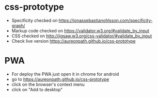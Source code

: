 # css-prototype

* Specificity checked on https://jonassebastianohlsson.com/specificity-graph/
* Markup code checked on https://validator.w3.org/#validate_by_input
* CSS checked on http://jigsaw.w3.org/css-validator/#validate_by_input
* Check live version https://aureonpath.github.io/css-prototype

# PWA

* For deploy the PWA just open it in chrome for android
* go to https://aureonpath.github.io/css-prototype
* click on the browser's context menu
* click on "Add to desktop"
